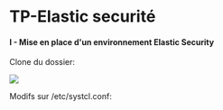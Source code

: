 # TP-Elastic securité

<h4>I - Mise en place d'un environnement Elastic Security</h4></p>
<p>Clone du dossier:</p>
<img src= /></p>
<p>Modifs sur /etc/systcl.conf:</p>
<img src=""/></p>
<p>
